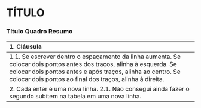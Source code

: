 


# **TÍTULO**


### **Título Quadro Resumo**

 |  **1.    Cláusula**                           | 
 |:---------------------------------------------- | 
 | 1.1.        Se escrever dentro o espaçamento da linha aumenta. Se colocar dois pontos antes dos traços, alinha à esquerda. Se colocar dois pontos antes e após traços, alinha ao centro. Se colocar dois pontos ao final dos traços, alinha à direita.
 | 2.    Cada enter é uma nova linha. 2.1. Não consegui ainda fazer o segundo subitem na tabela em uma nova linha.